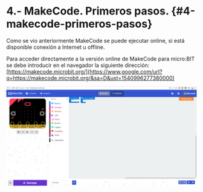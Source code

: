 # 4.- MakeCode. Primeros pasos. {#4-makecode-primeros-pasos}

Como se vio anteriormente MakeCode se puede ejecutar online, si está disponible conexión a Internet u offline.

Para acceder directamente a la versión online de MakeCode para micro:BIT se debe introducir en el navegador la siguiente dirección: [https://makecode.microbit.org/](https://www.google.com/url?q=https://makecode.microbit.org/&sa=D&ust=1540996277380000)

![](images/image34.png)